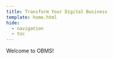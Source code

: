 ```yaml
---
title: Transform Your Digital Business
template: home.html
hide:
  - navigation
  - toc
---
```


Welcome to OBMS!